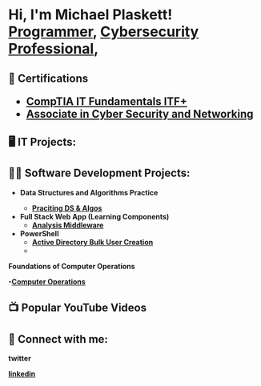 <h1>Hi, I'm Michael Plaskett! <br/><a href="https://github.com/zeroknightdx">Programmer</a>, <a href="linkedin.com/in/michael-plaskett">Cybersecurity Professional</a>, 

<h2>📃 Certifications
  
 - [CompTIA IT Fundamentals ITF+](https://www.credly.com/badges/923382e3-69b2-41eb-9f01-8e7ec9352a7b/linked_in_profile)
 - [Associate in Cyber Security and Networking](https://www.linkedin.com/in/michael-plaskett-8624a1117/details/education/1635546449647/single-media-viewer/?profileId=ACoAAB0VFYoBiKQnEO67jlCcFRXJ9ovMIpT6Xpo)

<h2>🖥️ IT Projects: 


  
<h2>👨‍💻 Software Development Projects:</h2>

- <b>Data Structures and Algorithms Practice
  - [Praciting DS & Algos](https://github.com/zeroknightdx/ops_301_Challenge)
- <b>Full Stack Web App (Learning Components)</b>
  - [Analysis Middleware](https://github.com/zeroknightdx/ops_301_Challenge/blob/main/Malware_Analysis.py)
- <b>PowerShell</b>
  - [Active Directory Bulk User Creation](https://github.com/zeroknightdx/ops_301_Challenge/blob/main/Create_users.ps1)
  - 
<b>Foundations of Computer Operations

-[Computer Operations](https://github.com/zeroknightdx/ops_201_Challenge)
<h2>📺 Popular YouTube Videos</h2>

<h2> 🤳 Connect with me:</h2>

twitter

[linkedin](https://linkedin.com/in/michael-plaskett)

<!--
**zeroknightdx/zeroknightdx is a ✨ special ✨ repository because its `README.md` (this file) appears on your GitHub profile.

- 🔭 I’m currently working on ...
- 🌱 I’m currently learning ...
- 👯 I’m looking to collaborate on ...
- 🤔 I’m looking for help with ...
- 💬 Ask me about ...
- 📫 How to reach me: ...
- 😄 Pronouns: ...
- ⚡ Fun fact: ...
-->
 <!-- 

**You can click the Preview link to take a look at your changes.
--->
